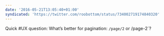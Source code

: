 ```yaml
---
date: '2016-05-21T13:05:40+01:00'
syndicated: 'https://twitter.com/roobottom/status/734002719174840320'
---
```

Quick #UX question: What’s better for pagination: `/page/2` or /page-2`?
